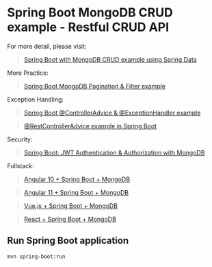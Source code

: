 # Spring Boot MongoDB CRUD example - Restful CRUD API

For more detail, please visit:
> [Spring Boot with MongoDB CRUD example using Spring Data](https://exemple.com/spring-boot-mongodb-crud/)

More Practice:
> [Spring Boot MongoDB Pagination & Filter example](https://exemple.com/spring-boot-mongodb-pagination/)

Exception Handling:
> [Spring Boot @ControllerAdvice & @ExceptionHandler example](https://exemple.com/spring-boot-controlleradvice-exceptionhandler/)

> [@RestControllerAdvice example in Spring Boot](https://exemple.com/spring-boot-restcontrolleradvice/)

Security:
> [Spring Boot: JWT Authentication & Authorization with MongoDB](https://exemple.com/spring-boot-jwt-auth-mongodb/)

Fullstack:
> [Angular 10 + Spring Boot + MongoDB](https://exemple.com/angular-10-spring-boot-mongodb/)

> [Angular 11 + Spring Boot + MongoDB](https://exemple.com/angular-11-spring-boot-mongodb/)

> [Vue.js + Spring Boot + MongoDB](https://exemple.com/spring-boot-vue-mongodb/)

> [React + Spring Boot + MongoDB](https://exemple.com/react-spring-boot-mongodb/)

## Run Spring Boot application
```
mvn spring-boot:run
```
